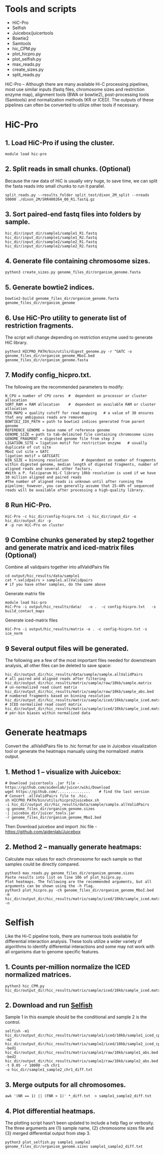 # Tools and scripts 

*	HiC-Pro
*	Selfish
*	Juicebox/juicertools
*	Bowtie2
*	Samtools
*	hic_CPM.py
*	plot_hicpro.py
*	plot_selfish.py
*	max_reads.py
* create_sizes.py
* split_reads.py

HiC-Pro – Although there are many available Hi-C processing pipelines, most use similar inputs (fastq files, chromosome sizes and restriction enzyme map), alignment tools (BWA or bowtie2), post-processing tools (Samtools) and normalization methods (KR or ICED). The outputs of these pipelines can often be converted to utilize other tools if necessary.

# HiC-Pro
## 1.	Load HiC-Pro if using the cluster.
```
module load hic-pro
```
## 2. Split reads in small chunks. (Optional)
Because the raw data of HiC is usually very huge, to save time, we can split the fasta reads into small chunks to run it parallel.
```
split_reads.py --results_folder split_test/dixon_2M_split --nreads 50000 ./dixon_2M/SRR400264_00_R1.fastq.gz 
```

## 3.	Sort paired-end fastq files into folders by sample.
```
hic_dir/input_dir/sample1/sample1_R1.fastq
hic_dir/input_dir/sample1/sample1_R2.fastq
hic_dir/input_dir/sample2/sample2_R1.fastq
hic_dir/input_dir/sample2/sample2_R2.fastq
```
## 4.	Generate file containing chromosome sizes.
```
python3 create_sizes.py genome_files_dir/organism_genome.fasta
```
## 5.	Generate bowtie2 indices.
```
bowtie2-build genome_files_dir/organism_genome.fasta genome_files_dir/organism_genome
```
## 6.	Use HiC-Pro utility to generate list of restriction fragments.

The script will change depending on restriction enzyme used to generate HiC library.
```
python3 HICPRO_PATH/bin/utils/digest_genome.py -r ^GATC -o genome_files_dir/organism_genome_MboI.bed genome_files_dir/organism_genome.fasta
```
## 7.	Modify config_hicpro.txt. 
The following are the recommended parameters to modify:
```
N_CPU = number of CPU cores  #  dependent on processor or cluster allocation
SORT_RAM = RAM allocation    #  dependent on available RAM or cluster allocation
MIN_MAPQ = quality cutoff for read mapping   # a value of 30 ensures that any ambiguous reads are removed
BOWTIE2_IDX_PATH = path to bowtie2 indices generated from parent genome
REFERENCE_GENOME = base name of reference genome
GENOME_SIZE = path to tab-delimited file containing chromosome sizes
GENOME_FRAGMENT = digested genome file from step 3
LIGATION_SITE = ligation motif for restriction enzyme   # usually duplicate of cut site
MboI cut site = GATC
ligation motif = GATCGATC
BIN_SIZE = binning resolution      # dependent on number of fragments within digested genome, median length of digested fragments, number of aligned reads and several other factors.
#With a P. falciparum Hi-C library 10kb resolution is used if we have 10 million aligned and paired reads
#The number of aligned reads is unknown until after running the pipeline; however, you can generally assume that 25-40% of sequenced reads will be available after processing a high-quality library.
```
## 8	Run HiC-Pro.
```
HiC-Pro -c hic_dir/config-hicpro.txt -i hic_dir/input_dir -o hic_dir/output_dir -p 
# -p run HiC-Pro on cluster 
```
## 9 Combine chunks generated by step2 together and generate matrix and iced-matrix files (Optional) 
Combine all validpairs together into allValidPairs file 
```
cd output/hic_results/data/sample1
cat *.validpairs > sample1.allValidpairs
# if you have other samples, do the same above
```
Generate matrix file 
```
module load hic-pro 
HiC-Pro -i output/hic_results/data/   -o .  -c config-hicpro.txt   -s build_contact_maps
```
Generate iced-matrix files
```
HiC-Pro -i output/hic_results/matrix -o . -c config-hicpro.txt -s ice_norm
```
## 9	Several output files will be generated. 
The following are a few of the most important files needed for downstream analysis, all other files can be deleted to save space:
```
hic_dir/output_dir/hic_results/data/sample/sample.allValidPairs                  # all paired and aligned reads after filtering
hic_dir/output_dir/hic_results/matrix/sample/raw/10kb/sample.matrix              # un-normalized read count matrix
hic_dir/output_dir/hic_results/matrix/sample/raw/10kb/sample_abs.bed             # numbered fragments based on binning resolution
hic_dir/output_dir/hic_results/matrix/sample/iced/10kb/sample_iced.matrix        # ICED normalized read count matrix
hic_dir/output_dir/hic_results/matrix/sample/iced/10kb/sample_iced.matrix.biases # per-bin biases within normalized data
```

# Generate heatmaps 

Convert the .allValidPairs file to .hic format for use in Juicebox visualization tool or generate the heatmaps manually using the normalized .matrix output.
## 1.	Method 1 – visualize with Juicebox:
```
# Download juicertools .jar file - https://github.com/aidenlab/juicer/wiki/Download
wget https://github.com/...............    # find the last version 
# Convert .allValidPairs file to .hic.
sh HICPRO_PATH/bin/utils/hicpro2juicebox.sh
-i hic_dir/output_dir/hic_results/data/sample/sample.allValidPairs
-g genome_files_dir/organism_genome.sizes
-j juicebox_dir/juicer_tools.jar
-r genome_files_dir/organism_genome_MboI.bed
```
Then Download juicebox and import .hic file   - https://github.com/aidenlab/Juicebox
## 2.	Method 2 – manually generate heatmaps:
Calculate max values for each chromosome for each sample so that samples could be directly compared.
```
python3 max_reads.py genome_files_dir/organism_genome.sizes
Paste results into list on line 106 of plot_hicpro.py.
Plot heatmaps. The following are the recommended arguments, but all arguments can be shown using the -h flag.
python3 plot_hicpro.py -ch genome_files_dir/organism_genome_MboI.bed 
-m hic_dir/output_dir/hic_results/matrix/sample/iced/10kb/sample_iced.matrix -n
```
# Selfish 

Like the Hi-C pipeline tools, there are numerous tools available for differential interaction analysis. These tools utilize a wider variety of algorithms to identify differential interactions and some may not work with all organisms due to genome specific features.
## 1.	Counts per-million normalize the ICED normalized matrices.
```
python3 hic_CPM.py hic_dir/output_dir/hic_results/matrix/sample/iced/10kb/sample_iced.matrix
```
## 2.	Download and run [Selfish](https://github.com/ay-lab/selfish)

Sample 1 in this example should be the conditional and sample 2 is the control.
```	
selfish -m1 hic_dir/output_dir/hic_results/matrix/sample1/iced/10kb/sample1_iced_cpm.matrix
-m2 hic_dir/output_dir/hic_results/matrix/sample2/iced/10kb/sample2_iced_cpm.matrix
-bed1 hic_dir/output_dir/hic_results/matrix/sample1/raw/10kb/sample1_abs.bed
-bed2 hic_dir/output_dir/hic_results/matrix/sample2/raw/10kb/sample2_abs.bed
-t 0.05 -r 10000 -ch chr1
-o hic_dir/sample1_sample2_chr1_diff.txt
```
## 3.	Merge outputs for all chromosomes.
```	
awk '(NR == 1) || (FNR > 1)' *_diff.txt  > sample1_sample2_diff.txt
```
## 4.	Plot differential heatmaps.

The plotting script hasn’t been updated to include a help flag or verbosity. The three arguments are {1} sample name, {2} chromosome sizes file and {3} merged differential output from step 3.
```
python3 plot_selfish.py sample1_sample2 genome_files_dir/organism_genome.sizes sample1_sample2_diff.txt
```

